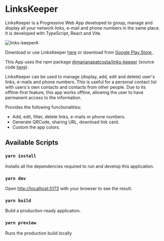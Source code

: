 # LinksKeeper

LinksKeeper is a Progressive Web App developed to group, manage and display all your network links, e-mail and phone numbers in the same place. It is developed with TypeScript, React and Vite.

![links-keeperA](https://user-images.githubusercontent.com/43031902/211227133-9630d919-62fc-4264-8d49-9725ddfdeaf7.png)

Download or use LinksKeeper [here](https://marianapatcosta.github.io/links-keeper) or download from [Google Play Store ](https://play.google.com/store/apps/details?id=app.web.linkskeeper).

This App uses the npm package [@marianapatcosta/links-keeper](https://www.npmjs.com/package/@marianapatcosta/links-keeper) (source code [here](https://github.com/marianapatcosta/links-keeper)).

LinksKeeper can be used to manage (display, add, edit and delete) user's links, e-mails and phone numbers. This is useful for a personal contact list with users's own contacts and contacts from other people. Due to its offline-first feature, this app works offline, allowing the user to have permanent access to the information.

Provides the following functionalities:
- Add, edit, filter, delete links, e-mails or phone numbers.
- Generate QRCode, sharing URL, download link card.
- Custom the app colors.


## Available Scripts

### `yarn install`

Installs all the dependencies required to run and develop this application.

### `yarn dev`

Open [http://localhost:5173](http://localhost:5173) with your browser to see the result.

### `yarn build`

Build a production-ready application.

### `yarn preview`

Runs the production build locally
